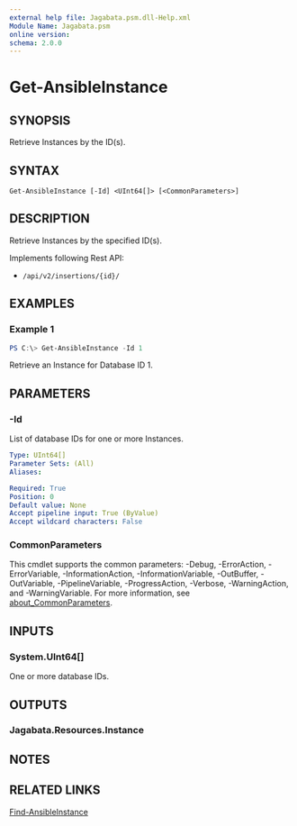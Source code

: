 ```yaml
---
external help file: Jagabata.psm.dll-Help.xml
Module Name: Jagabata.psm
online version:
schema: 2.0.0
---
```


# Get-AnsibleInstance

## SYNOPSIS
Retrieve Instances by the ID(s).

## SYNTAX

```
Get-AnsibleInstance [-Id] <UInt64[]> [<CommonParameters>]
```

## DESCRIPTION
Retrieve Instances by the specified ID(s).

Implements following Rest API:  
- `/api/v2/insertions/{id}/`  

## EXAMPLES

### Example 1
```powershell
PS C:\> Get-AnsibleInstance -Id 1
```

Retrieve an Instance for Database ID 1.

## PARAMETERS

### -Id
List of database IDs for one or more Instances.

```yaml
Type: UInt64[]
Parameter Sets: (All)
Aliases:

Required: True
Position: 0
Default value: None
Accept pipeline input: True (ByValue)
Accept wildcard characters: False
```

### CommonParameters
This cmdlet supports the common parameters: -Debug, -ErrorAction, -ErrorVariable, -InformationAction, -InformationVariable, -OutBuffer, -OutVariable, -PipelineVariable, -ProgressAction, -Verbose, -WarningAction, and -WarningVariable. For more information, see [about_CommonParameters](http://go.microsoft.com/fwlink/?LinkID=113216).

## INPUTS

### System.UInt64[]
One or more database IDs.

## OUTPUTS

### Jagabata.Resources.Instance
## NOTES

## RELATED LINKS

[Find-AnsibleInstance](Find-AnsibleInstance.md)
